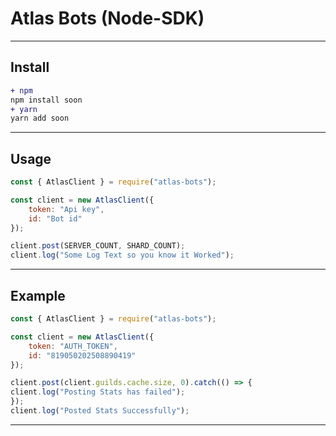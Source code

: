 # Atlas Bots (Node-SDK)

<hr />

## Install
```diff
+ npm
npm install soon
+ yarn
yarn add soon 
```

<hr />

## Usage
```js
const { AtlasClient } = require("atlas-bots");

const client = new AtlasClient({
    token: "Api key",
    id: "Bot id"
});

client.post(SERVER_COUNT, SHARD_COUNT);
client.log("Some Log Text so you know it Worked");
```

<hr />

## Example
```js
const { AtlasClient } = require("atlas-bots");

const client = new AtlasClient({
    token: "AUTH_TOKEN", 
    id: "819050202508890419"
});

client.post(client.guilds.cache.size, 0).catch(() => {
client.log("Posting Stats has failed");
});
client.log("Posted Stats Successfully");
```

<hr />
